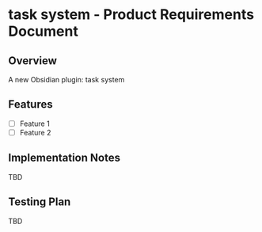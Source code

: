 # task system - Product Requirements Document

## Overview
A new Obsidian plugin: task system

## Features
- [ ] Feature 1
- [ ] Feature 2

## Implementation Notes
TBD

## Testing Plan
TBD

